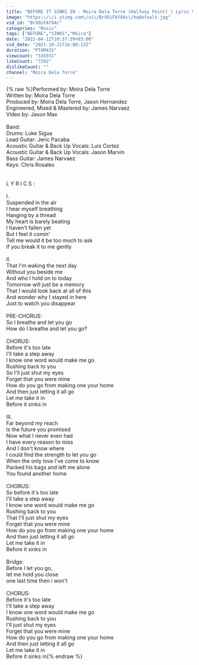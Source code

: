 ```yaml
---
title: "BEFORE IT SINKS IN - Moira Dela Torre (Halfway Point) | Lyric Video"
image: "https:\/\/i.ytimg.com\/vi\/BrXOiFAf84c\/hqdefault.jpg"
vid_id: "BrXOiFAf84c"
categories: "Music"
tags: ["BEFORE","SINKS","Moira"]
date: "2022-04-12T10:37:39+03:00"
vid_date: "2021-10-21T16:00:12Z"
duration: "PT4M43S"
viewcount: "535551"
likeCount: "7292"
dislikeCount: ""
channel: "Moira Dela Torre"
---
```

{% raw %}Performed by: Moira Dela Torre<br />Written by: Moira Dela Torre<br />Produced by: Moira Dela Torre, Jason Hernandez <br />Engineered, Mixed &amp; Mastered by: James Narvaez<br />Video by: Jason Max <br /><br />Band: <br />Drums: Luke Sigua <br />Lead Guitar: Jeric Pacaba <br />Acoustic Guitar &amp; Back Up Vocals: Luis Cortez <br />Acoustic Guitar &amp; Back Up Vocals: Jason Marvin<br />Bass Guitar: James Narvaez<br />Keys: Chris Rosales<br /><br /><br />L Y R I C S :<br /><br />I.  <br />Suspended in the air<br />I hear myself breathing<br />Hanging by a thread<br />My heart is barely beating<br />I haven't fallen yet<br />But I feel it comin'<br />Tell me would it be too much to ask<br />If you break it to me gently<br /><br />II.  <br />That I'm waking the next day<br />Without you beside me<br />And who I hold on to today<br />Tomorrow will just be a memory<br />That I would look back at all of this<br />And wonder why I stayed in here<br />Just to watch you disappear<br /><br />PRE-CHORUS:<br />So I breathe and let you go<br />How do I breathe and let you go?<br /><br />CHORUS:<br />Before it's too late<br />I'll take a step away<br />I know one word would make me go<br />Rushing back to you<br />So I'll just shut my eyes<br />Forget that you were mine<br />How do you go from making one your home<br />And then just letting it all go<br />Let me take it in<br />Before it sinks in<br /><br />III.   <br />Far beyond my reach<br />Is the future you promised<br />Now what I never even had<br />I have every reason to miss<br />And I don't know where<br />I could find the strength to let you go<br />When the only love I've come to know<br />Packed his bags and left me alone<br />You found another home<br /><br />CHORUS:<br />So before it's too late<br />I'll take a step away<br />I know one word would make me go<br />Rushing back to you<br />That I'll just shut my eyes<br />Forget that you were mine<br />How do you go from making one your home<br />And then just letting it all go<br />Let me take it in<br />Before it sinks in<br /><br />Bridge: <br />Before I let you go, <br />let me hold you close <br />one last time then i won't<br /><br />CHORUS:<br />Before it's too late<br />I'll take a step away<br />I know one word would make me go<br />Rushing back to you<br />I'll just shut my eyes<br />Forget that you were mine<br />How do you go from making one your home<br />And then just letting it all go<br />Let me take it in<br />Before it sinks in{% endraw %}
